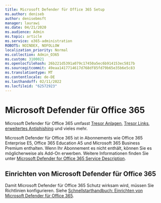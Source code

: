 ```yaml
---
title: Microsoft Defender für Office 365 Setup
ms.author: deniseb
author: denisebmsft
manager: laurawi
ms.date: 04/21/2020
ms.audience: Admin
ms.topic: article
ms.service: o365-administration
ROBOTS: NOINDEX, NOFOLLOW
localization_priority: Normal
ms.collection: Admin_O365
ms.custom: 3100021
ms.openlocfilehash: 26b221d5391a079c17450a5ec6b914153ec5817b
ms.sourcegitcommit: 49eaa1417714617d768df85fd79b65e35b6e5c83
ms.translationtype: MT
ms.contentlocale: de-DE
ms.lasthandoff: 02/11/2022
ms.locfileid: "62572923"
---
```

# <a name="microsoft-defender-for-office-365"></a>Microsoft Defender für Office 365

Microsoft Defender für Office 365 umfasst [Tresor Anlagen](https://docs.microsoft.com/microsoft-365/security/office-365-security/atp-safe-attachments), [Tresor Links](https://docs.microsoft.com/microsoft-365/security/office-365-security/atp-safe-links), [erweitertes Antiphishing](https://docs.microsoft.com/microsoft-365/security/office-365-security/atp-anti-phishing) und vieles mehr. 

Microsoft Defender für Office 365 ist in Abonnements wie Office 365 Enterprise E5, Office 365 Education A5 und Microsoft 365 Business Premium enthalten. Wenn Ihr Abonnement es nicht enthält, können Sie es möglicherweise als Add-On erwerben. Weitere Informationen finden Sie unter [Microsoft Defender for Office 365 Service Description](https://docs.microsoft.com/office365/servicedescriptions/office-365-advanced-threat-protection-service-description).

## <a name="set-up-microsoft-defender-for-office-365"></a>Einrichten von Microsoft Defender für Office 365

Damit Microsoft Defender für Office 365 Schutz wirksam wird, müssen Sie Richtlinien konfigurieren. Siehe [Schnellstarthandbuch: Einrichten von Microsoft Defender für Office 365](https://docs.microsoft.com/microsoft-365/security/office-365-security/office-365-atp).

